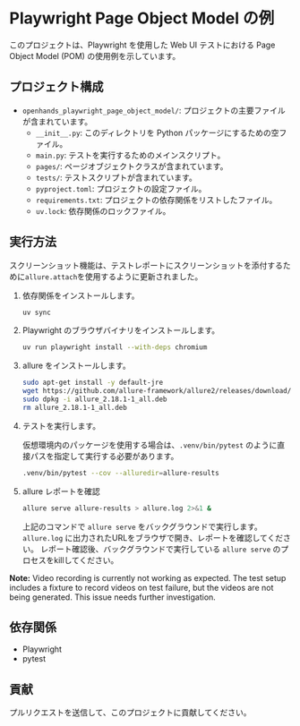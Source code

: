 # Playwright Page Object Model の例

このプロジェクトは、Playwright を使用した Web UI テストにおける Page Object Model (POM) の使用例を示しています。

## プロジェクト構成

- `openhands_playwright_page_object_model/`: プロジェクトの主要ファイルが含まれています。
  - `__init__.py`: このディレクトリを Python パッケージにするための空ファイル。
  - `main.py`: テストを実行するためのメインスクリプト。
  - `pages/`: ページオブジェクトクラスが含まれています。
  - `tests/`: テストスクリプトが含まれています。
  - `pyproject.toml`: プロジェクトの設定ファイル。
  - `requirements.txt`: プロジェクトの依存関係をリストしたファイル。
  - `uv.lock`: 依存関係のロックファイル。

## 実行方法

スクリーンショット機能は、テストレポートにスクリーンショットを添付するために`allure.attach`を使用するように更新されました。
1. 依存関係をインストールします。
   ```bash
   uv sync
   ```

2. Playwright のブラウザバイナリをインストールします。
   ```bash
   uv run playwright install --with-deps chromium
   ```

3. allure をインストールします。
   ```bash
   sudo apt-get install -y default-jre
   wget https://github.com/allure-framework/allure2/releases/download/2.18.1/allure_2.18.1-1_all.deb
   sudo dpkg -i allure_2.18.1-1_all.deb
   rm allure_2.18.1-1_all.deb
   ```

4. テストを実行します。

   仮想環境内のパッケージを使用する場合は、`.venv/bin/pytest` のように直接パスを指定して実行する必要があります。
   ```bash
   .venv/bin/pytest --cov --alluredir=allure-results
   ```

5. allure レポートを確認
   ```bash
   allure serve allure-results > allure.log 2>&1 &
   ```
   上記のコマンドで `allure serve` をバックグラウンドで実行します。
   `allure.log` に出力されたURLをブラウザで開き、レポートを確認してください。
   レポート確認後、バックグラウンドで実行している `allure serve` のプロセスをkillしてください。

**Note:** Video recording is currently not working as expected. The test setup includes a fixture to record videos on test failure, but the videos are not being generated. This issue needs further investigation.

## 依存関係

- Playwright
- pytest

## 貢献
プルリクエストを送信して、このプロジェクトに貢献してください。
